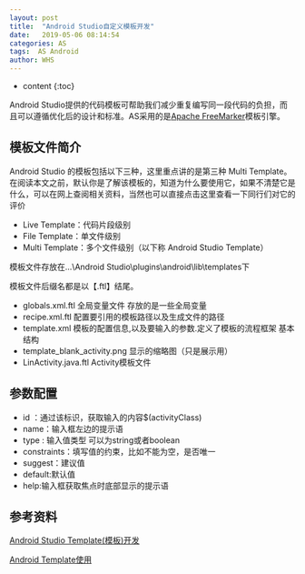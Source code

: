 ```yaml
---
layout: post
title:  "Android Studio自定义模板开发"
date:   2019-05-06 08:14:54
categories: AS
tags:  AS Android
author: WHS
---
```



* content
{:toc}

Android Studio提供的代码模板可帮助我们减少重复编写同一段代码的负担，而且可以遵循优化后的设计和标准。AS采用的是[Apache FreeMarker](https://freemarker.apache.org/)模板引擎。 





## 模板文件简介

Android Studio 的模板包括以下三种，这里重点讲的是第三种 Multi Template。在阅读本文之前，默认你是了解该模板的，知道为什么要使用它，如果不清楚它是什么，可以在网上查阅相关资料，当然也可以直接点击这里查看一下同行们对它的评价

* Live Template：代码片段级别
* File Template：单文件级别
* Multi Template：多个文件级别（以下称 Android Studio Template）

模板文件存放在...\Android Studio\plugins\android\lib\templates下

模板文件后缀名都是以【.ftl】结尾。

* globals.xml.ftl 全局变量文件 存放的是一些全局变量
* recipe.xml.ftl 配置要引用的模板路径以及生成文件的路径
* template.xml 模板的配置信息,以及要输入的参数.定义了模板的流程框架 基本结构
* template_blank_activity.png 显示的缩略图（只是展示用）
* LinActivity.java.ftl Activity模板文件


## 参数配置

* id ：通过该标识，获取输入的内容$(activityClass)
* name：输入框左边的提示语
* type : 输入值类型 可以为string或者boolean
* constraints：填写值的约束，比如不能为空，是否唯一
* suggest：建议值
* default:默认值
* help:输入框获取焦点时底部显示的提示语

## 参考资料

[Android Studio Template(模板)开发](https://www.jianshu.com/p/e3548f441440)

[Android Template使用](https://www.jianshu.com/p/defe731151bf)